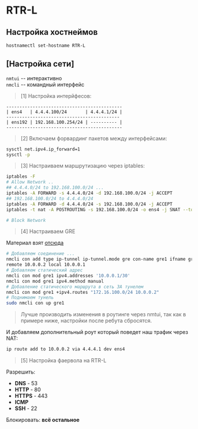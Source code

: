 # RTR-L
## Настройка хостнеймов
```bash
hostnamectl set-hostname RTR-L
```
## [Настройка сети]

`nmtui` -- интерактивно \
`nmcli` -- командный интерфейс

> [1] Настройка интерйфесов:
```
--------------------------------------------
| ens4   | 4.4.4.100/24       | 4.4.4.1/24 |
-------------------------------------------
| ens192 | 192.168.100.254/24 | ---------- |
--------------------------------------------
```

> [2] Включаем форвардинг пакетов между интерфейсами:
```bash
sysctl net.ipv4.ip_forward=1
sysctl -p
```

> [3] Настраиваем маршрутизацию через iptables:
```bash
iptables -F
# Allow Network ..
## 4.4.4.0/24 to 192.168.100.0/24 ...
iptables -A FORWARD -s 4.4.4.0/24 -d 192.168.100.0/24 -j ACCEPT
## 192.168.100.0/24 to 4.4.4.0/24 
iptables -A FORWARD -d 4.4.4.0/24 -s 192.168.100.0/24 -j ACCEPT
iptables -t nat -A POSTROUTING -s 192.168.100.0/24 -o ens4 -j SNAT --to-source 4.4.4.100

# Block Network
```

> [4] Настраиваем GRE

Материал взят [отсюда](https://wiki.astralinux.ru/pages/viewpage.action?pageId=144310560#id-НастройкатоннеляGREвAstraLinux-НастройкатоннеляGREcпомощьюграфическогоплагинаNetworkManagernm-connection-editor)
```bash
# Добавляем соединение ...
nmcli con add type ip-tunnel ip-tunnel.mode gre con-name gre1 ifname gre1 \
remote 10.0.0.2 local 10.0.0.1
# Добавляем статический адрес
nmcli con mod gre1 ipv4.addresses '10.0.0.1/30'
nmcli con mod gre1 ipv4.method manual
# Добавление статического маршрута в сеть ЗА тунелем
nmcli con mod gre1 +ipv4.routes "172.16.100.0/24 10.0.0.2"
# Поднимаем тунель
sudo nmcli con up gre1
```
> Лучше производить изменения в роутинге через nmtui, так как в примере ниже, настройки после ребута сбросятся.

И добавляем дополнительный роут который поведет наш трафик через NAT:
```bash
ip route add to 10.0.0.2 via 4.4.4.1 dev ens4
```

>[5] Настройка фаервола на RTR-L

Разрешить: 
- __DNS__ - 53 
- __HTTP__ - 80 
- __HTTPS__ - 443
- __ICMP__
- __SSH__ - 22

Блокировать: __всё остальное__